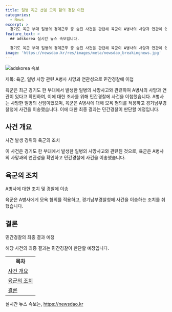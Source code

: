 ```yaml
---
title: 일병 육군 선임 모욕 혐의 경찰 이첩
categories:
  - News
excerpt: >
  경기도 육군 부대 일병의 경계근무 중 숨진 사건을 관련해 육군이 A병사의 사망과 연관이 있다고 보고 민간 경찰에 신고했다. A병사는 사망한 일병의 선임이었고, 육군은 A병사를 모욕 혐의로 경찰에 신고했다. 최종 결과는 민간경찰이 판단할 예정이다.
feature_text: >
  ## adskorea 실시간 뉴스 속보입니다.

  경기도 육군 부대 일병의 경계근무 중 숨진 사건을 관련해 육군이 A병사의 사망과 연관이 있다고 보고 민간 경찰에 신고했다. A병사는 사망한 일병의 선임이었고, 육군은 A병사를 모욕 혐의로 경찰에 신고했다. 최종 결과는 민간경찰이 판단할 예정이다.
image: 'https://newsdao.kr/res/images/meta/newsdao_breakingnews.jpg'
---
```


<p><img src="https://newsdao.kr/res/images/meta/newsdao_breakingnews.jpg" alt="adskorea 속보" /></p>

<p>제목: 육군, 일병 사망 관련 A병사 사망과 연관성으로 민간경찰에 이첩</p>

<p>육군은 최근 경기도 한 부대에서 발생한 일병의 사망사고와 관련하여 A병사의 사망과 연관이 있다고 확인하여, 이에 대한 조사를 위해 민간경찰에 사건을 이첩했습니다. A병사는 사망한 일병의 선임이었으며, 육군은 A병사에 대해 모욕 혐의를 적용하고 경기남부경찰청에 사건을 이송했습니다. 이에 대한 최종 결과는 민간경찰이 판단할 예정입니다.</p>

<p data-ke-size="size16"></p>

<h2 data-ke-size="size26">사건 개요</h2>

<p>사건 발생 경위와 육군의 조치</p>

<p data-ke-size="size16">이 사건은 경기도 한 부대에서 발생한 일병의 사망사고와 관련된 것으로, 육군은 A병사의 사망과의 연관성을 확인하고 민간경찰에 사건을 이송했습니다.</p>

<h2 data-ke-size="size26">육군의 조치</h2>

<p>A병사에 대한 조치 및 경찰에 이송</p>

<p data-ke-size="size16">육군은 A병사에게 모욕 혐의를 적용하고, 경기남부경찰청에 사건을 이송하는 조치를 취했습니다.</p>

<h2 data-ke-size="size26">결론</h2>

<p>민간경찰의 최종 결과 예정</p>

<p data-ke-size="size16">해당 사건의 최종 결과는 민간경찰이 판단할 예정입니다.</p>

<table>
  <tr>
    <td style="text-align: center; height: 17px;"><b>목차</b></td>
  </tr>
  <tr>
    <td style="text-align: left; height: 17px;"><a href="#사건-개요">사건 개요</a></td>
  </tr>
  <tr>
    <td style="text-align: left; height: 17px;"><a href="#육군의-조치">육군의 조치</a></td>
  </tr>
  <tr>
    <td style="text-align: left; height: 17px;"><a href="#결론">결론</a></td>
  </tr>
</table>
실시간 뉴스 속보는, <a href="https://newsdao.kr" rel="dofollow">https://newsdao.kr</a>


